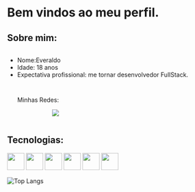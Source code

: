 # Bem vindos ao meu perfil. 

## Sobre mim:

<ul style= "display:inline-block" align:"left">
<li>Nome:Everaldo</li>
<li>Idade: 18 anos</li>
<li>Expectativa profissional: me tornar desenvolvedor FullStack.</li>
</ul>

<ul align="right" style="display:inline-block">
<p>Minhas Redes:</p>
<a target="_blank"href="https://www.linkedin.com/in/everaldo-veloso-cavalcanti-junior-15673a30a?utm_source=share&utm_campaign=share_via&utm_content=profile&utm_medium=android_app"><img src="https://img.shields.io/badge/-LinkedIn-%230077B5?style=for-the-badge&logo=linkedin&logoColor=white"/></a>
</ul>


## Tecnologias:

<div style="display:inline-block">
          
<div style="display:inline-block" align="center">
<img src="https://cdn.jsdelivr.net/gh/devicons/devicon@latest/icons/html5/html5-original.svg" width="40" height="40"/>
<img src="https://cdn.jsdelivr.net/gh/devicons/devicon@latest/icons/css3/css3-original.svg" width="40" height="40"/>
<img src="https://cdn.jsdelivr.net/gh/devicons/devicon@latest/icons/javascript/javascript-plain.svg" width="40" height:="40"/>
<img src="https://cdn.jsdelivr.net/gh/devicons/devicon@latest/icons/python/python-original.svg" width="40"/>
<img src="https://cdn.jsdelivr.net/gh/devicons/devicon@latest/icons/react/react-original.svg" height="40" width="40"/>
<img src="https://cdn.jsdelivr.net/gh/devicons/devicon@latest/icons/flask/flask-original.svg" width="40" height="40"/>          
</div> 

![Top Langs](https://github-readme-stats.vercel.app/api/top-langs/?username=Everaldo451&layout=compact&theme=radical)
</div>

<!--
**Everaldo451/Everaldo451** is a ✨ _special_ ✨ repository because its `README.md` (this file) appears on your GitHub profile.

Here are some ideas to get you started:

- 🔭 I’m currently working on ...
- 🌱 I’m currently learning ...
- 👯 I’m looking to collaborate on ...
- 🤔 I’m looking for help with ...
- 💬 Ask me about ...
- 📫 How to reach me: ...
- 😄 Pronouns: ...
- ⚡ Fun fact: ...
-->
